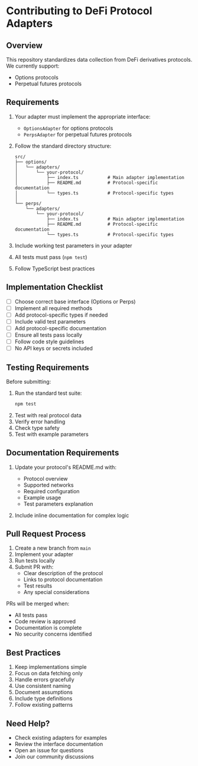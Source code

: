 # Contributing to DeFi Protocol Adapters

## Overview
This repository standardizes data collection from DeFi derivatives protocols. We currently support:
- Options protocols
- Perpetual futures protocols

## Requirements

1. Your adapter must implement the appropriate interface:
   - `OptionsAdapter` for options protocols
   - `PerpsAdapter` for perpetual futures protocols

2. Follow the standard directory structure:
   ```
   src/
   ├── options/
   │   └── adapters/
   │       └── your-protocol/
   │           ├── index.ts           # Main adapter implementation
   │           ├── README.md          # Protocol-specific documentation
   │           └── types.ts           # Protocol-specific types
   │
   └── perps/
       └── adapters/
           └── your-protocol/
               ├── index.ts           # Main adapter implementation
               ├── README.md          # Protocol-specific documentation
               └── types.ts           # Protocol-specific types
   ```

3. Include working test parameters in your adapter
4. All tests must pass (`npm test`)
5. Follow TypeScript best practices

## Implementation Checklist

- [ ] Choose correct base interface (Options or Perps)
- [ ] Implement all required methods
- [ ] Add protocol-specific types if needed
- [ ] Include valid test parameters
- [ ] Add protocol-specific documentation
- [ ] Ensure all tests pass locally
- [ ] Follow code style guidelines
- [ ] No API keys or secrets included

## Testing Requirements

Before submitting:

1. Run the standard test suite:
   ```bash
   npm test
   ```
2. Test with real protocol data
3. Verify error handling
4. Check type safety
5. Test with example parameters

## Documentation Requirements

1. Update your protocol's README.md with:
   - Protocol overview
   - Supported networks
   - Required configuration
   - Example usage
   - Test parameters explanation

2. Include inline documentation for complex logic

## Pull Request Process

1. Create a new branch from `main`
2. Implement your adapter
3. Run tests locally
4. Submit PR with:
   - Clear description of the protocol
   - Links to protocol documentation
   - Test results
   - Any special considerations

PRs will be merged when:
- All tests pass
- Code review is approved
- Documentation is complete
- No security concerns identified

## Best Practices

1. Keep implementations simple
2. Focus on data fetching only
3. Handle errors gracefully
4. Use consistent naming
5. Document assumptions
6. Include type definitions
7. Follow existing patterns

## Need Help?

- Check existing adapters for examples
- Review the interface documentation
- Open an issue for questions
- Join our community discussions 